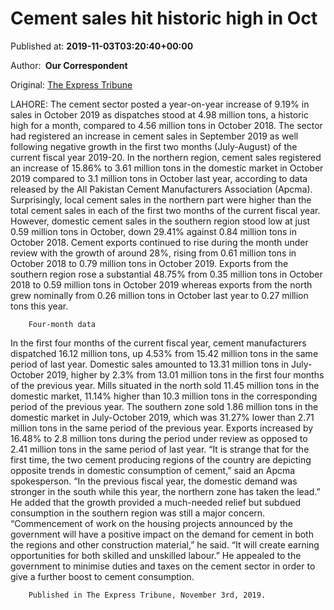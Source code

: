 
# Cement sales hit historic high in Oct

Published at: **2019-11-03T03:20:40+00:00**

Author: **​ Our Correspondent**

Original: [The Express Tribune](https://tribune.com.pk/story/2092442/2-cement-sales-hit-historic-high-oct/)

LAHORE: The cement sector posted a year-on-year increase of 9.19% in sales in October 2019 as dispatches stood at 4.98 million tons, a historic high for a month, compared to 4.56 million tons in October 2018.
The sector had registered an increase in cement sales in September 2019 as well following negative growth in the first two months (July-August) of the current fiscal year 2019-20.
In the northern region, cement sales registered an increase of 15.86% to 3.61 million tons in the domestic market in October 2019 compared to 3.1 million tons in October last year, according to data released by the All Pakistan Cement Manufacturers Association (Apcma). Surprisingly, local cement sales in the northern part were higher than the total cement sales in each of the first two months of the current fiscal year.
However, domestic cement sales in the southern region stood low at just 0.59 million tons in October, down 29.41% against 0.84 million tons in October 2018. Cement exports continued to rise during the month under review with the growth of around 28%, rising from 0.61 million tons in October 2018 to 0.79 million tons in October 2019.
Exports from the southern region rose a substantial 48.75% from 0.35 million tons in October 2018 to 0.59 million tons in October 2019 whereas exports from the north grew nominally from 0.26 million tons in October last year to 0.27 million tons this year.

        Four-month data
      
In the first four months of the current fiscal year, cement manufacturers dispatched 16.12 million tons, up 4.53% from 15.42 million tons in the same period of last year.
Domestic sales amounted to 13.31 million tons in July-October 2019, higher by 2.3% from 13.01 million tons in the first four months of the previous year.
Mills situated in the north sold 11.45 million tons in the domestic market, 11.14% higher than 10.3 million tons in the corresponding period of the previous year.
The southern zone sold 1.86 million tons in the domestic market in July-October 2019, which was 31.27% lower than 2.71 million tons in the same period of the previous year.
Exports increased by 16.48% to 2.8 million tons during the period under review as opposed to 2.41 million tons in the same period of last year.
“It is strange that for the first time, the two cement producing regions of the country are depicting opposite trends in domestic consumption of cement,” said an Apcma spokesperson.
“In the previous fiscal year, the domestic demand was stronger in the south while this year, the northern zone has taken the lead.”
He added that the growth provided a much-needed relief but subdued consumption in the southern region was still a major concern.
“Commencement of work on the housing projects announced by the government will have a positive impact on the demand for cement in both the regions and other construction material,” he said. “It will create earning opportunities for both skilled and unskilled labour.”
He appealed to the government to minimise duties and taxes on the cement sector in order to give a further boost to cement consumption.

        Published in The Express Tribune, November 3rd, 2019.
      
